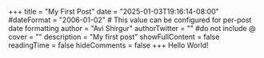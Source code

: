 +++
title = "My First Post"
date = "2025-01-03T19:16:14-08:00"
#dateFormat = "2006-01-02" # This value can be configured for per-post date formatting
author = "Avi Shirgur"
authorTwitter = "" #do not include @
cover = ""
description = "My first post"
showFullContent = false
readingTime = false
hideComments = false
+++
Hello World!
